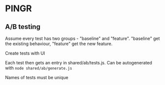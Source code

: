 # PINGR

## A/B testing

Assume every test has two groups - "baseline" and "feature". "baseline" get the existing behaviour, "feature" get the new feature.

Create tests with UI

Each test then gets an entry in shared/ab/tests.js. Can be autogenerated with `node shared/ab/generate.js`

Names of tests must be unique